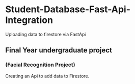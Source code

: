 # Student-Database-Fast-Api-Integration
Uploading data to firestore via FastApi

## Final Year undergraduate project
### (Facial Recognition Project)
Creating an Api to add data to Firestore.
